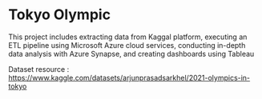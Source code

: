 # Tokyo Olympic

This project includes extracting data from Kaggal platform, executing an ETL pipeline using Microsoft Azure cloud services, conducting in-depth data analysis with Azure Synapse, and creating dashboards using Tableau

Dataset resource : https://www.kaggle.com/datasets/arjunprasadsarkhel/2021-olympics-in-tokyo 
